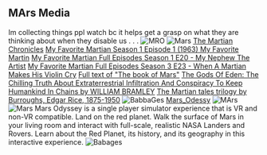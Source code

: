 ## MArs Media
Im collecting things ppl watch bc it helps get a grasp on what they are thinking about when they disable us . . .
![MRO](https://pbs.twimg.com/media/GPlPbf5bMAA7-rl?format=jpg&name=large)
![Mars](https://science.nasa.gov/wp-content/uploads/2024/03/26715_PIA25233-web.jpg?w=1024&format=webp)
[The Martian Chronicles](https://archive.org/details/The_Martian_Chronicles)
[My Favorite Martian Season 1 Episode 1 (1963) My Favorite Martin](https://www.youtube.com/watch?v=9bg9AGmYv84)
[My Favorite Martian Full Episodes Season 1 E20 - My Nephew The Artist](https://www.dailymotion.com/video/x822j08)
[My Favorite Martian Full Episodes Season 3 E23 - When A Martian Makes His Violin Cry](https://www.dailymotion.com/video/x81hpd9)
[Full text of "The book of Mars"](https://archive.org/stream/bookofmars00glas/bookofmars00glas_djvu.txt)
[The Gods Of Eden: The Chilling Truth About Extraterrestrial Infiltration   And Conspiracy To Keep Humankind In Chains by WILLIAM BRAMLEY](https://archive.org/details/gods-of-eden)
[The Martian tales trilogy by Burroughs, Edgar Rice, 1875-1950](https://archive.org/details/martiantalestril0000burr)
![BabbaGes](https://th.bing.com/th/id/OIP._wucSXCQnZm0Y7h0xOe8xgHaB1?rs=1&pid=ImgDetMain)
[Mars_Odessy](https://store.playstation.com/en-us/concept/233712)
![MArs](https://media.gamestop.com/i/gamestop/10176124/Mars-Odyssey---PlayStation-4?$pdp2x$)
![Mars](https://media.gamestop.com/i/gamestop/10176124_SCR07/Mars-Odyssey---PlayStation-4?$screen$)
Mars Odyssey is a single player simulator experience that is VR and non-VR compatible. Land on the red planet. Walk the surface of Mars in your living room and interact with full-scale, realistic NASA Landers and Rovers. Learn about the Red Planet, its history, and its geography in this interactive experience.
![Babages](https://th.bing.com/th/id/R.02d1ba69748e159858ca45224ee3e5e0?rik=nnZtI2AgMkJrLw&riu=http%3a%2f%2fi.imgur.com%2f9QuCbJR.png&ehk=v%2fgm0FJVI80kWH%2fPea%2baYFbxwCx32OWR3TWBeZiHxTQ%3d&risl=&pid=ImgRaw&r=0)
